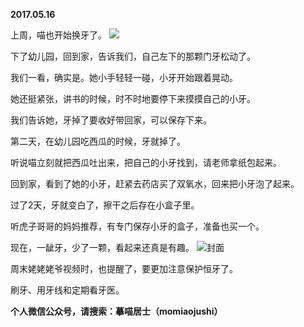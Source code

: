 
          
**2017.05.16**

上周，喵也开始换牙了。
![](https://mmbiz.qlogo.cn/mmbiz_jpg/uDI3FLln00aI3QXyuyxcUzCJgNLP4N2uB0sduraqSpGTfIeh6tquS50otmyKD2bvWO6pWicwwQ0HicZqzHdR8B7g/0?wx_fmt=jpeg)


下了幼儿园，回到家，告诉我们，自己左下的那颗门牙松动了。

我们一看，确实是。她小手轻轻一碰，小牙开始跟着晃动。

她还挺紧张，讲书的时候，时不时地要停下来摸摸自己的小牙。

我们告诉她，牙掉了要收好带回家，可以保存下来。

第二天，在幼儿园吃西瓜的时候，牙就掉了。

听说喵立刻就把西瓜吐出来，把自己的小牙找到，请老师拿纸包起来。

回到家，看到了她的小牙，赶紧去药店买了双氧水，回来把小牙泡了起来。

过了2天，牙就变白了，擦干之后存在小盒子里。

听虎子哥哥的妈妈推荐，有专门保存小牙的盒子，准备也买一个。

现在，一龇牙，少了一颗，看起来还真是有趣。
![](https://mmbiz.qlogo.cn/mmbiz_jpg/uDI3FLln00aI3QXyuyxcUzCJgNLP4N2uU0QgFrIx5mUmNT7p5kBXdhlyIBQsicmYTeWVW61pjeOJy72qQxJZia5g/0?wx_fmt=jpeg)封面


周末姥姥姥爷视频时，也提醒了，要更加注意保护恒牙了。

刷牙、用牙线和定期看牙医。


**个人微信公众号，请搜索：摹喵居士（momiaojushi）**

        